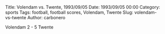 Title: Volendam vs. Twente, 1993/09/05
Date: 1993/09/05 00:00
Category: sports
Tags: football, football scores, Volendam, Twente
Slug: volendam-vs-twente
Author: carbonero


Volendam 2 - 5 Twente
